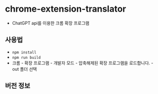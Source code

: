 # chrome-extension-translator

- ChatGPT api를 이용한 크롬 확장 프로그램

## 사용법

- `npm install`
- `npm run build`
- 크롬 - 확장 프로그램 - 개발자 모드 - 압축해제된 확장 프로그램을 로드합니다. - out 폴더 선택

## 버전 정보
